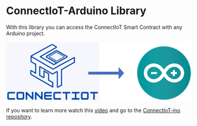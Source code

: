 # ConnectIoT-Arduino Library
With this library you can access the ConnectIoT Smart Contract with any Arduino project.


<p align="center">
  <img src="https://github.com/EbanCuMo/ConnectIoT-Platform/blob/main/assets/images/ConnectIoTino.png" />
</p>

If you want to learn more watch this [video]() and go to the [ConnectIoT-ino repository](https://github.com/paul-cruz/ConnectIoT-ino).